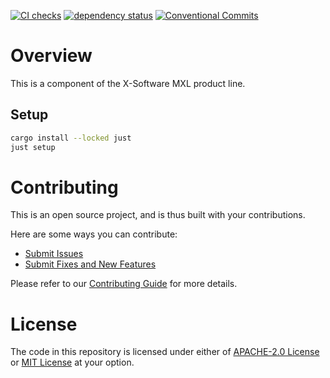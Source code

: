 [![CI checks](https://github.com/x-software-com/mxl-crates/actions/workflows/check.yml/badge.svg)](https://github.com/x-software-com/mxl-crates/actions/workflows/check.yml)
[![dependency status](https://deps.rs/repo/github/x-software-com/mxl-crates/status.svg)](https://deps.rs/repo/github/x-software-com/mxl-crates)
[![Conventional Commits](https://img.shields.io/badge/Conventional%20Commits-1.0.0-yellow.svg)](https://conventionalcommits.org)


# Overview

This is a component of the X-Software MXL product line.

## Setup

```sh
cargo install --locked just
just setup
```

# Contributing

This is an open source project, and is thus built with your contributions.


Here are some ways you can contribute:

* [Submit Issues][contributing:submit-issue]
* [Submit Fixes and New Features][contributing:submit-pr]


Please refer to our [Contributing Guide](CONTRIBUTING.md) for more details.


[contributing:submit-issue]: https://github.com/x-software-com/mxl-crates/issues/new/choose
[contributing:submit-pr]: https://github.com/x-software-com/mxl-crates/pulls


# License

The code in this repository is licensed under either of [APACHE-2.0 License](LICENSE-APACHE) or [MIT License](LICENSE-MIT) at your option.

